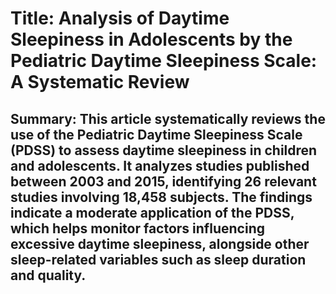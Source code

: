 # Title: Analysis of Daytime Sleepiness in Adolescents by the Pediatric Daytime Sleepiness Scale: A Systematic Review

## Summary: This article systematically reviews the use of the Pediatric Daytime Sleepiness Scale (PDSS) to assess daytime sleepiness in children and adolescents. It analyzes studies published between 2003 and 2015, identifying 26 relevant studies involving 18,458 subjects. The findings indicate a moderate application of the PDSS, which helps monitor factors influencing excessive daytime sleepiness, alongside other sleep-related variables such as sleep duration and quality.